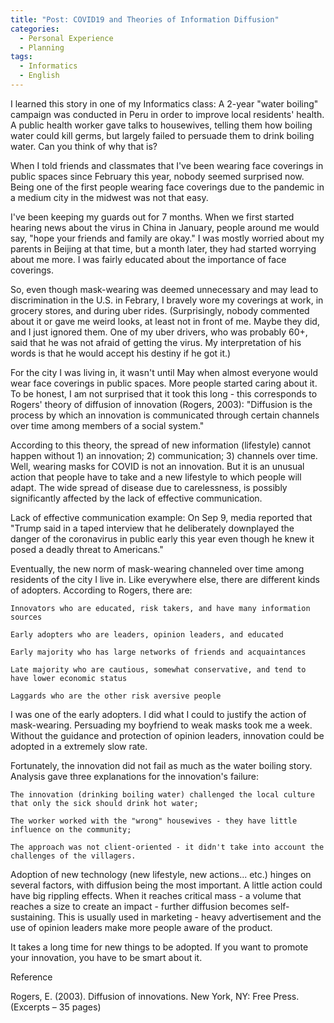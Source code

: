 ```yaml
---
title: "Post: COVID19 and Theories of Information Diffusion"
categories:
  - Personal Experience
  - Planning
tags:
  - Informatics
  - English
---
```


I learned this story in one of my Informatics class: A 2-year "water boiling" campaign was conducted in Peru in order to improve local residents' health. A public health worker gave talks to housewives, telling them how boiling water could kill germs, but largely failed to persuade them to drink boiling water. Can you think of why that is?

When I told friends and classmates that I've been wearing face coverings in public spaces since February this year, nobody seemed surprised now. Being one of the first people wearing face coverings due to the pandemic in a medium city in the midwest was not that easy.

I've been keeping my guards out for 7 months. When we first started hearing news about the virus in China in January, people around me would say, "hope your friends and family are okay." I was mostly worried about my parents in Beijing at that time, but a month later, they had started worrying about me more. I was fairly educated about the importance of face coverings.

So, even though mask-wearing was deemed unnecessary and may lead to discrimination in the U.S. in Febrary, I bravely wore my coverings at work, in grocery stores, and during uber rides. (Surprisingly, nobody commented about it or gave me weird looks, at least not in front of me. Maybe they did, and I just ignored them. One of my uber drivers, who was probably 60+, said that he was not afraid of getting the virus. My interpretation of his words is that he would accept his destiny if he got it.)

For the city I was living in, it wasn't until May when almost everyone would wear face coverings in public spaces. More people started caring about it. To be honest, I am not surprised that it took this long - this corresponds to Rogers' theory of diffusion of innovation (Rogers, 2003): "Diffusion is the process by which an innovation is communicated through certain channels over time among members of a social system." 

According to this theory, the spread of new information (lifestyle) cannot happen without 1) an innovation; 2) communication; 3) channels over time. Well, wearing masks for COVID is not an innovation. But it is an unusual action that people have to take and a new lifestyle to which people will adapt. The wide spread of disease due to carelessness, is possibly significantly affected by the lack of effective communication.

Lack of effective communication example: On Sep 9, media reported that "Trump said in a taped interview that he deliberately downplayed the danger of the coronavirus in public early this year even though he knew it posed a deadly threat to Americans."

Eventually, the new norm of mask-wearing channeled over time among residents of the city I live in. Like everywhere else, there are different kinds of adopters. According to Rogers, there are:

    Innovators who are educated, risk takers, and have many information sources

    Early adopters who are leaders, opinion leaders, and educated

    Early majority who has large networks of friends and acquaintances

    Late majority who are cautious, somewhat conservative, and tend to have lower economic status

    Laggards who are the other risk aversive people

I was one of the early adopters. I did what I could to justify the action of mask-wearing. Persuading my boyfriend to weak masks took me a week. Without the guidance and protection of opinion leaders, innovation could be adopted in a extremely slow rate.

Fortunately, the innovation did not fail as much as the water boiling story. Analysis gave three explanations for the innovation's failure:

    The innovation (drinking boiling water) challenged the local culture that only the sick should drink hot water;

    The worker worked with the "wrong" housewives - they have little influence on the community;

    The approach was not client-oriented - it didn't take into account the challenges of the villagers.

Adoption of new technology (new lifestyle, new actions... etc.) hinges on several factors, with diffusion being the most important. A little action could have big rippling effects. When it reaches critical mass - a volume that reaches a size to create an impact - further diffusion becomes self-sustaining. This is usually used in marketing - heavy advertisement and the use of opinion leaders make more people aware of the product.

It takes a long time for new things to be adopted. If you want to promote your innovation, you have to be smart about it.

Reference

Rogers, E. (2003). Diffusion of innovations. New York, NY: Free Press. (Excerpts – 35 pages)